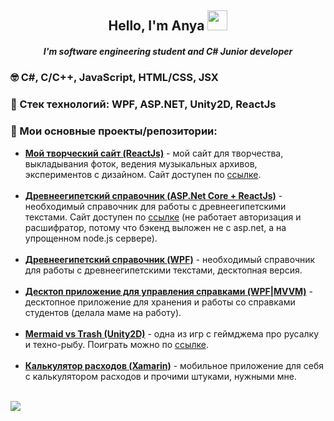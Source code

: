 <h2 align="center">Hello, I'm Anya
<img src="https://github.com/blackcater/blackcater/raw/main/images/Hi.gif" height="32"/></h2>
<h5 align="center">I'm software engineering student and C# Junior developer</h5>
<h3>🤓 C#, C/C++, JavaScript, HTML/CSS, JSX</h3>
<h3>🌱 Стек технологий: WPF, ASP.NET, Unity2D, ReactJs</h3>
<h3>🔭 Мои основные проекты/репозитории: </h3>
<ul>
<li><a href="https://github.com/floralunit/floralunit-website-reactjs" target="_blank" rel="noreferrer"><b> Мой творческий сайт (ReactJs)</b></a> - мой сайт для творчества, выкладывания фоток, ведения музыкальных архивов, экспериментов с дизайном. Сайт доступен по <a href="https://floralunit.vercel.app/" target="_blank" rel="noreferrer">ссылке</a>.</li>
<br/>
<li><a href="https://github.com/floralunit/Ancient-Egyptian-Dictionary-AspNET-ReactJS-MLNet" target="_blank" rel="noreferrer"><b> Древнеегипетский справочник (ASP.Net Core + ReactJs)</b></a> - необходимый справочник для работы с древнеегипетскими текстами. Сайт доступен по <a href="https://ancient-egyptian-dictionary.vercel.app/" target="_blank" rel="noreferrer">ссылке</a> (не работает авторизация и расшифратор, потому что бэкенд выложен не с asp.net, а на упрощенном node.js сервере).</li>
<br/>
<li><a href="https://github.com/floralunit/Ancient-Egyptian-Hieroglyphic-Dictionary-WPF-MsSQL" target="_blank" rel="noreferrer"><b> Древнеегипетский справочник (WPF)</b></a> - необходимый справочник для работы с древнеегипетскими текстами, десктопная версия.</li>
  <br/>
  <li><a href="https://github.com/floralunit/SocStipend-WPF-MVVM-SQLite" target="_blank" rel="noreferrer"><b> Десктоп приложение для управления справками (WPF|MVVM)</b></a> - десктопное приложение для хранения и работы со справками студентов (делала маме на работу).</li>
  <br/>
<li><a href="https://github.com/floralunit/TrashMermaid-Unity-GameJam" target="_blank" rel="noreferrer"><b> Mermaid vs Trash (Unity2D)</b></a> - одна из игр с геймджема про русалку и техно-рыбу. Поиграть можно по <a href="https://floralunit.github.io/TrashMermaid-build/" target="_blank" rel="noreferrer">ссылке</a>. </li>
  <br/>
<li><a href="https://github.com/floralunit/ToDoListWithFinances-Xamarin-SQLite-MobileApp" target="_blank" rel="noreferrer"><b> Калькулятор расходов (Xamarin)</b></a> - мобильное приложение для себя с калькулятором расходов и прочими штуками, нужными мне.</li>
  <br/>
</ul>

![](https://komarev.com/ghpvc/?username=floralunit)
